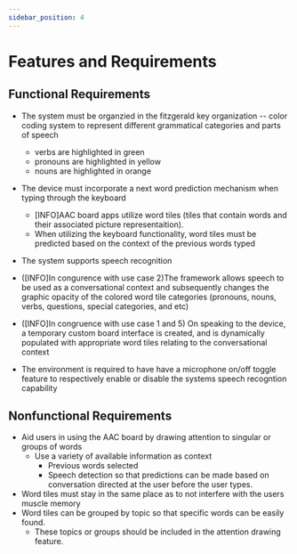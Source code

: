 ```yaml
---
sidebar_position: 4
---
```


# Features and Requirements

## Functional Requirements

- The system must be organzied in the fitzgerald key organization -- color coding system to represent different grammatical categories and parts of speech
    - verbs are highlighted in green
    - pronouns are highlighted in yellow
    - nouns are highlighted in orange

- The device must incorporate a next word prediction mechanism when typing through the keyboard
    - [INFO]AAC board apps utilize word tiles (tiles that contain  words and their associated picture representaition). 
    - When utilizing the keyboard functionality, word tiles must be predicted based on the context of the previous words typed

- The system supports speech recognition 

- ([INFO]In congurence with use case 2)The framework allows speech to be used as a conversational context and subsequently changes the graphic opacity of the colored word tile categories (pronouns, nouns, verbs, questions, special categories, and etc) 

- ([INFO]In congruence with use case 1 and 5) On speaking to the device, a temporary custom board interface is created, and is dynamically populated with appropriate word tiles relating to the conversational context

- The environment is required to have have a microphone on/off toggle feature to respectively enable or disable the systems speech recogntion capability

## Nonfunctional Requirements
- Aid users in using the AAC board by drawing attention to singular or groups of words
    - Use a variety of available information as context 
        - Previous words selected 
        - Speech detection so that predictions can be made based on conversation directed at the user before the user types.
- Word tiles must stay in the same place as to not interfere with the users muscle memory
- Word tiles can be grouped by topic so that specific words can be easily found.
    - These topics or groups should be included in the attention drawing feature. 
